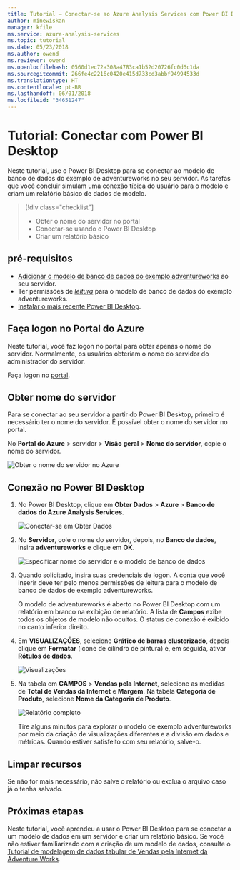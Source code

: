 ```yaml
---
title: Tutorial – Conectar-se ao Azure Analysis Services com Power BI Desktop | Microsoft Docs
author: minewiskan
manager: kfile
ms.service: azure-analysis-services
ms.topic: tutorial
ms.date: 05/23/2018
ms.author: owend
ms.reviewer: owend
ms.openlocfilehash: 0560d1ec72a308a4783ca1b52d20726fc0d6c1da
ms.sourcegitcommit: 266fe4c2216c0420e415d733cd3abbf94994533d
ms.translationtype: HT
ms.contentlocale: pt-BR
ms.lasthandoff: 06/01/2018
ms.locfileid: "34651247"
---
```

# <a name="tutorial-connect-with-power-bi-desktop"></a>Tutorial: Conectar com Power BI Desktop

Neste tutorial, use o Power BI Desktop para se conectar ao modelo de banco de dados do exemplo de adventureworks no seu servidor. As tarefas que você concluir simulam uma conexão típica do usuário para o modelo e criam um relatório básico de dados de modelo.

> [!div class="checklist"]
> * Obter o nome do servidor no portal
> * Conectar-se usando o Power BI Desktop
> * Criar um relatório básico

## <a name="prerequisites"></a>pré-requisitos

- [Adicionar o modelo de banco de dados do exemplo adventureworks](../analysis-services-create-sample-model.md) ao seu servidor.
- Ter permissões de [*leitura*](../analysis-services-server-admins.md) para o modelo de banco de dados do exemplo adventureworks.
- [Instalar o mais recente Power BI Desktop](https://powerbi.microsoft.com/desktop).

## <a name="log-in-to-the-azure-portal"></a>Faça logon no Portal do Azure
Neste tutorial, você faz logon no portal para obter apenas o nome do servidor. Normalmente, os usuários obteriam o nome do servidor do administrador do servidor.

Faça logon no [portal](https://portal.azure.com/).

## <a name="get-server-name"></a>Obter nome do servidor
Para se conectar ao seu servidor a partir do Power BI Desktop, primeiro é necessário ter o nome do servidor. É possível obter o nome do servidor no portal.

No **Portal do Azure** > servidor > **Visão geral** > **Nome do servidor**, copie o nome do servidor.
   
   ![Obter o nome do servidor no Azure](./media/analysis-services-tutorial-pbid/aas-copy-server-name.png)

## <a name="connect-in-power-bi-desktop"></a>Conexão no Power BI Desktop

1. No Power BI Desktop, clique em **Obter Dados** > **Azure** > **Banco de dados do Azure Analysis Services**.

   ![Conectar-se em Obter Dados](./media/analysis-services-tutorial-pbid/aas-pbid-connect-aasserver.png)

2. No **Servidor**, cole o nome do servidor, depois, no **Banco de dados**, insira **adventureworks** e clique em **OK**.

   ![Especificar nome do servidor e o modelo de banco de dados](./media/analysis-services-tutorial-pbid/aas-pbid-connect-aas-servername.png)

3. Quando solicitado, insira suas credenciais de logon. A conta que você inserir deve ter pelo menos permissões de leitura para o modelo de banco de dados de exemplo adventureworks.

    O modelo de adventureworks é aberto no Power BI Desktop com um relatório em branco na exibição de relatório. A lista de **Campos** exibe todos os objetos de modelo não ocultos. O status de conexão é exibido no canto inferior direito.

4. Em **VISUALIZAÇÕES**, selecione **Gráfico de barras clusterizado**, depois clique em **Formatar** (ícone de cilindro de pintura) e, em seguida, ativar **Rótulos de dados**. 

   ![Visualizações](./media/analysis-services-tutorial-pbid/aas-pbid-visualizations-report.png)

5. Na tabela em **CAMPOS** > **Vendas pela Internet**, selecione as medidas de **Total de Vendas da Internet** e **Margem**. Na tabela **Categoria de Produto**, selecione **Nome da Categoria de Produto**.

   ![Relatório completo](./media/analysis-services-tutorial-pbid/aas-pbid-complete-report.png)

    Tire alguns minutos para explorar o modelo de exemplo adventureworks por meio da criação de visualizações diferentes e a divisão em dados e métricas. Quando estiver satisfeito com seu relatório, salve-o.

## <a name="clean-up-resources"></a>Limpar recursos

Se não for mais necessário, não salve o relatório ou exclua o arquivo caso já o tenha salvado.

## <a name="next-steps"></a>Próximas etapas
Neste tutorial, você aprendeu a usar o Power BI Desktop para se conectar a um modelo de dados em um servidor e criar um relatório básico. Se você não estiver familiarizado com a criação de um modelo de dados, consulte o [Tutorial de modelagem de dados tabular de Vendas pela Internet da Adventure Works](aas-adventure-works-tutorial.md).